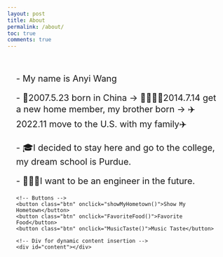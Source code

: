 ```yaml
---
layout: post
title: About
permalink: /about/
toc: true
comments: true
---
```

<!-- Side Patterns -->
<div class="left-pattern"></div>
<div class="right-pattern"></div>

<!-- Main Content -->
<div class="content">
    <p class="medium-text">- My name is Anyi Wang</p>
    <p class="medium-text">- 🏯2007.5.23 born in China → 👨‍👩‍👧‍👦2014.7.14 get a new home member, my brother born → ✈️2022.11 move to the U.S. with my family✈️</p>
    <p class="medium-text">- 🎓I decided to stay here and go to the college, my dream school is Purdue.</p>
    <p class="medium-text">- 👷🏻‍♀️I want to be an engineer in the future.</p>

    <!-- Buttons -->
    <button class="btn" onclick="showMyHometown()">Show My Hometown</button>
    <button class="btn" onclick="FavoriteFood()">Favorite Food</button>
    <button class="btn" onclick="MusicTaste()">Music Taste</button>

    <!-- Div for dynamic content insertion -->
    <div id="content"></div>
</div>

<!-- JavaScript -->
<script>
    // Function to show hometown details
    function showMyHometown() {
        var contentDiv = document.getElementById('content');

        // Clear previous content
        contentDiv.innerHTML = "";

        // Create and add heading
        var heading = document.createElement('h2');
        heading.textContent = "My Hometown🏠";
        contentDiv.appendChild(heading);

        // Introduction texts
        var introTexts = [
            "I am from Beijing, China.",
            "Beijing, the capital of China, blends ancient traditions with modern advancements. It has been the political, cultural, and historical heart of China for over 800 years.",
            "Known for its majestic palaces, temples, and UNESCO World Heritage Sites like the Forbidden City and the Great Wall, Beijing offers a mix of history and innovation."
        ];
        introTexts.forEach(text => {
            var para = document.createElement('p');
            para.textContent = text;
            para.classList.add('intro-text');
            contentDiv.appendChild(para);
        });

        // Hometown images
        var imageUrls = [
            "https://image.jimcdn.com/app/cms/image/transf/dimension=1280x10000:format=jpg/path/s2217cd0bb1220415/image/i924c52c240be26ee/version/1683854111/the-forbidden-city-beijing.jpg",
            "https://mrm-style.com/en/wp-content/uploads/2023/05/Letters-from-China-Hutongs-the-best-way-to-experience-the-beauty-of-local-life-in-Beijing-Mr.M-by-Marko-Tadic%CC%81-mrmbymarkotadic2.jpg",
            "https://nationalparks-15bc7.kxcdn.com/images/parks/beijing-great-wall/Great%20Wall%20National%20Park%20up%20close.jpg",
            "https://www.ciee.org/sites/default/files/images/2023-06/beijing-downtown-sunny-day-modern-building.jpg",
            "https://images.squarespace-cdn.com/content/v1/5e484"
        ];

        var imageContainer = document.createElement('div');
        imageContainer.classList.add('image-container');
        imageUrls.forEach(url => {
            var img = document.createElement('img');
            img.src = url;
            imageContainer.appendChild(img);
        });
        contentDiv.appendChild(imageContainer);
    }

    // Function to show favorite food details
    function FavoriteFood() {
        var contentDiv = document.getElementById('content');

        // Clear previous content
        contentDiv.innerHTML = "";

        // Create and add heading
        var heading = document.createElement('h2');
        heading.textContent = "My Favorite Food🍜";
        contentDiv.appendChild(heading);

        // Add text and images
        var para = document.createElement('p');
        para.textContent = "I love noodles, especially the hand-pulled noodles my grandmother used to make.";
        para.classList.add('food-text');
        contentDiv.appendChild(para);

        var img = document.createElement('img');
        img.src = "https://images.pexels.com/photos/376464/pexels-photo-376464.jpeg";
        img.classList.add('food-image');
        contentDiv.appendChild(img);
    }

    // Function to show music taste details
    function MusicTaste() {
        var contentDiv = document.getElementById('content');

        // Clear previous content
        contentDiv.innerHTML = "";

        // Create and add heading
        var heading = document.createElement('h2');
        heading.textContent = "My Music Taste🎶";
        contentDiv.appendChild(heading);

        // Add music description
        var para = document.createElement('p');
        para.textContent = "I enjoy traditional Chinese music, especially the soothing sounds of the guzheng. It reminds me of my childhood in China.";
        para.classList.add('intro-text');
        contentDiv.appendChild(para);

        var img = document.createElement('img');
        img.src = "https://upload.wikimedia.org/wikipedia/commons/5/5b/Guzheng_playing.jpg";
        img.classList.add('food-image');
        contentDiv.appendChild(img);
    }
</script>

<!-- CSS -->
<style>
    .content {
        margin: 0 auto;
        max-width: 800px;
        padding: 20px;
        text-align: left;
    }
    /* Text size classes */
    .small-text { font-size: 12px; }
    .medium-text { font-size: 20px; }
    .large-text { font-size: 24px; }
    .extra-large-text { font-size: 32px; }

    /* Button styling */
    .btn {
        background-color: black;
        color: white;
        border: 1px solid white;
        padding: 10px 20px;
        text-align: center;
        display: inline-block;
        font-size: 16px;
        margin: 10px;
        cursor: pointer;
        transition: background-color 0.3s, color 0.3s;
    }
    .btn:hover {
        background-color: white;
        color: black;
    }

    /* Food and hometown content */
    .food-text, .intro-text {
        font-size: 18px;
        margin-bottom: 10px;
    }
    .food-image {
        height: 300px;
        width: auto;
        display: block;
        margin-bottom: 20px;
    }
    .food-item, .image-container {
        margin-bottom: 30px;
    }
    .image-container {
        display: flex;
        overflow-x: auto;
        white-space: nowrap;
        padding: 10px 0;
    }
    .image-container img {
        height: 200px;
        width: auto;
        margin-right: 10px;
        flex-shrink: 0;
    }
</style>

